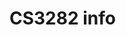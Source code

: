 <link rel="stylesheet" href="{{baseUrl}}/css/main.css">

<include src="common/header.md" />

<div class="website-content">

# CS3282 info

</div>

